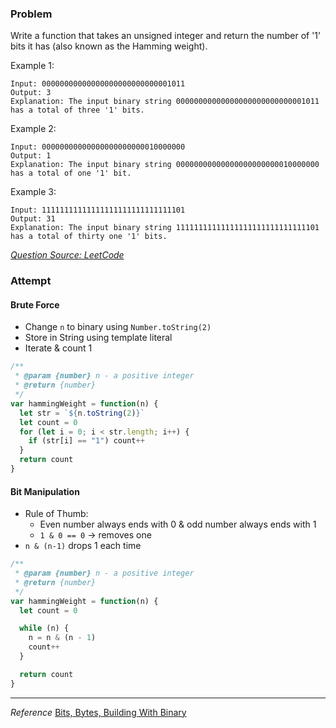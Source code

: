 ### Problem

Write a function that takes an unsigned integer and return the number of '1' bits it has (also known as the Hamming weight).

Example 1:

```
Input: 00000000000000000000000000001011
Output: 3
Explanation: The input binary string 00000000000000000000000000001011 has a total of three '1' bits.
```

Example 2:

```
Input: 00000000000000000000000010000000
Output: 1
Explanation: The input binary string 00000000000000000000000010000000 has a total of one '1' bit.
```

Example 3:

```
Input: 11111111111111111111111111111101
Output: 31
Explanation: The input binary string 11111111111111111111111111111101 has a total of thirty one '1' bits.
```

_[Question Source: LeetCode](https://leetcode.com/problems/number-of-1-bits/)_

### Attempt

#### Brute Force

- Change `n` to binary using `Number.toString(2)`
- Store in String using template literal
- Iterate & count 1

```javascript
/**
 * @param {number} n - a positive integer
 * @return {number}
 */
var hammingWeight = function(n) {
  let str = `${n.toString(2)}`
  let count = 0
  for (let i = 0; i < str.length; i++) {
    if (str[i] == "1") count++
  }
  return count
}
```

#### Bit Manipulation

- Rule of Thumb:
  - Even number always ends with 0 & odd number always ends with 1
  - `1 & 0 == 0` -> removes one
- `n & (n-1)` drops 1 each time

```javascript
/**
 * @param {number} n - a positive integer
 * @return {number}
 */
var hammingWeight = function(n) {
  let count = 0

  while (n) {
    n = n & (n - 1)
    count++
  }

  return count
}
```

---

_Reference_
[Bits, Bytes, Building With Binary](https://medium.com/basecs/bits-bytes-building-with-binary-13cb4289aafa)
